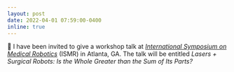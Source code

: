 ```yaml
---
layout: post
date: 2022-04-01 07:59:00-0400
inline: true
---
```


📣 I have been invited to give a workshop talk at [_International Symposium on Medical Robotics_][1] (ISMR) in Atlanta, GA. The talk will be entitled _Lasers + Surgical Robots: Is the Whole Greater than the Sum of Its Parts?_

[1]: https://ismr.gatech.edu
